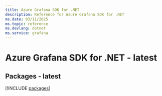 ```yaml
---
title: Azure Grafana SDK for .NET
description: Reference for Azure Grafana SDK for .NET
ms.date: 03/11/2025
ms.topic: reference
ms.devlang: dotnet
ms.service: grafana
---
```

# Azure Grafana SDK for .NET - latest
## Packages - latest
[!INCLUDE [packages](grafana-index.md)]